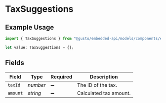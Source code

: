 # TaxSuggestions

## Example Usage

```typescript
import { TaxSuggestions } from "@gusto/embedded-api/models/components/externalpayrolltaxsuggestions.js";

let value: TaxSuggestions = {};
```

## Fields

| Field                  | Type                   | Required               | Description            |
| ---------------------- | ---------------------- | ---------------------- | ---------------------- |
| `taxId`                | *number*               | :heavy_minus_sign:     | The ID of the tax.     |
| `amount`               | *string*               | :heavy_minus_sign:     | Calculated tax amount. |